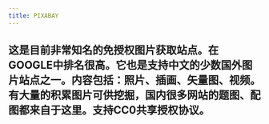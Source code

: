 ```yaml
---
title: PIXABAY  
---
```


## 这是目前非常知名的免授权图片获取站点。在GOOGLE中排名很高。它也是支持中文的少数国外图片站点之一。内容包括：照片、插画、矢量图、视频。有大量的积累图片可供挖掘，国内很多网站的题图、配图都来自于这里。支持CC0共享授权协议。

